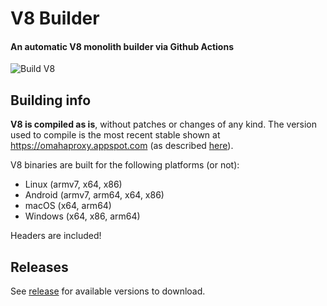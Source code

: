 # V8 Builder
#### An automatic V8 monolith builder via Github Actions

![Build V8](https://github.com/truexpixells/v8-builder/workflows/Build%20V8/badge.svg?branch=master)

## Building info
**V8 is compiled as is**, without patches or changes of any kind.
The version used to compile is the most recent stable shown at https://omahaproxy.appspot.com (as described [here](https://v8.dev/docs/source-code#source-code-branches)).

V8 binaries are built for the following platforms (or not):
- Linux (armv7, x64, x86)
- Android (armv7, arm64, x64, x86)
- macOS (x64, arm64)
- Windows (x64, x86, arm64)

Headers are included!

## Releases
See [release](https://github.com/truexpixells/v8-builder/releases) for available versions to download.
